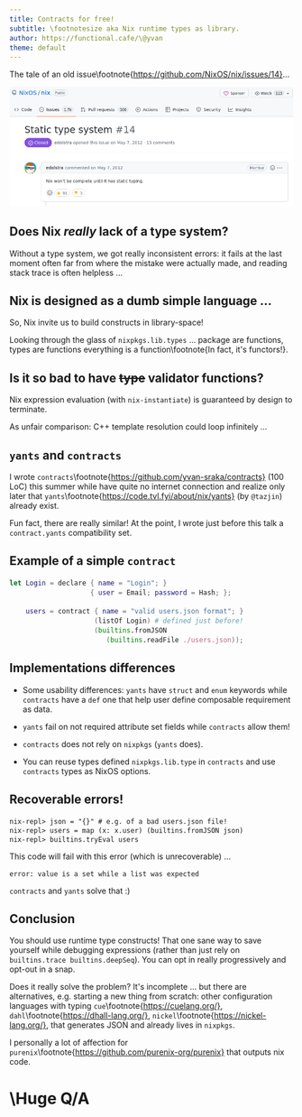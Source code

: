 ```yaml
---
title: Contracts for free!
subtitle: \footnotesize aka Nix runtime types as library.
author: https://functional.cafe/\@yvan
theme: default
---
```


The tale of an old issue\footnote{https://github.com/NixOS/nix/issues/14}...

![](./nix_issue_14.png)


## Does Nix *really* lack of a type system?

Without a type system, we got really inconsistent errors:
it fails at the last moment often far from where the mistake were actually
made, and reading stack trace is often helpless ...


## Nix is designed as a dumb simple language ...

So, Nix invite us to build constructs in library-space!

Looking through the glass of `nixpkgs.lib.types` ... package are
functions, types are functions everything is a
function\footnote{In fact, it's functors!}.


## Is it so bad to have ~~type~~ validator functions?

Nix expression evaluation (with `nix-instantiate`) is guaranteed by
design to terminate.

As unfair comparison: C++ template resolution could loop infinitely ...


## `yants` and `contracts`

I wrote
`contracts`\footnote{https://github.com/yvan-sraka/contracts}
(100 LoC) this summer while have quite no internet connection and
realize only later that
`yants`\footnote{https://code.tvl.fyi/about/nix/yants} (by `@tazjin`)
already exist.

Fun fact, there are really similar! At the point, I wrote just before
this talk a `contract.yants` compatibility set.


## Example of a simple `contract`

```nix
let Login = declare { name = "Login"; }
                    { user = Email; password = Hash; };

    users = contract { name = "valid users.json format"; }
                     (listOf Login) # defined just before!
                     (builtins.fromJSON
                        (builtins.readFile ./users.json));
```


## Implementations differences

-   Some usability differences: `yants` have `struct` and `enum`
    keywords while `contracts` have a `def` one that help user define
    composable requirement as data.

-   `yants` fail on not required attribute set fields while `contracts`
    allow them!

-   `contracts` does not rely on `nixpkgs` (`yants` does).

-   You can reuse types defined `nixpkgs.lib.type` in `contracts` and
    use `contracts` types as NixOS options.


## Recoverable errors!

```
nix-repl> json = "{}" # e.g. of a bad users.json file!
nix-repl> users = map (x: x.user) (builtins.fromJSON json)
nix-repl> builtins.tryEval users
```

This code will fail with this error (which is unrecoverable) …

```
error: value is a set while a list was expected
```

`contracts` and `yants` solve that :)


## Conclusion

You should use runtime type constructs! That one sane way to save
yourself while debugging expressions (rather than just rely on
`builtins.trace builtins.deepSeq`). You can opt in really progressively
and opt-out in a snap.

Does it really solve the problem? It's incomplete ... but there are
alternatives, e.g. starting a new thing from scratch:
other configuration languages with typing
`cue`\footnote{https://cuelang.org/},
`dahl`\footnote{https://dhall-lang.org/},
`nickel`\footnote{https://nickel-lang.org/}, that generates JSON
and already lives in `nixpkgs`.

I personally a lot of affection for
`purenix`\footnote{https://github.com/purenix-org/purenix} that
outputs nix code.


# \Huge Q/A
